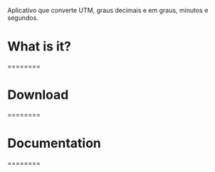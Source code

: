 Aplicativo que converte UTM, graus decimais e em graus, minutos e segundos. 

# What is it?
========


# Download
========


# Documentation
========
